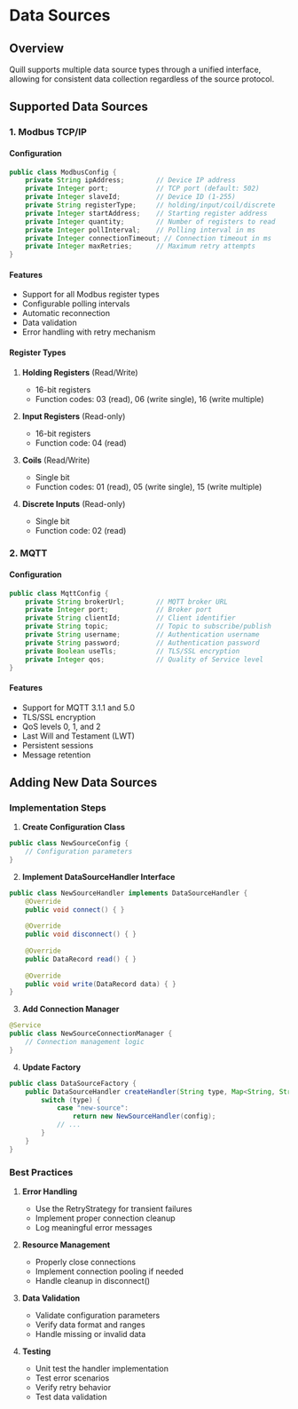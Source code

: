 # Data Sources

## Overview
Quill supports multiple data source types through a unified interface, allowing for consistent data collection regardless of the source protocol.

## Supported Data Sources

### 1. Modbus TCP/IP

#### Configuration
```java
public class ModbusConfig {
    private String ipAddress;        // Device IP address
    private Integer port;            // TCP port (default: 502)
    private Integer slaveId;         // Device ID (1-255)
    private String registerType;     // holding/input/coil/discrete
    private Integer startAddress;    // Starting register address
    private Integer quantity;        // Number of registers to read
    private Integer pollInterval;    // Polling interval in ms
    private Integer connectionTimeout; // Connection timeout in ms
    private Integer maxRetries;      // Maximum retry attempts
}
```

#### Features
- Support for all Modbus register types
- Configurable polling intervals
- Automatic reconnection
- Data validation
- Error handling with retry mechanism

#### Register Types
1. **Holding Registers** (Read/Write)
   - 16-bit registers
   - Function codes: 03 (read), 06 (write single), 16 (write multiple)

2. **Input Registers** (Read-only)
   - 16-bit registers
   - Function code: 04 (read)

3. **Coils** (Read/Write)
   - Single bit
   - Function codes: 01 (read), 05 (write single), 15 (write multiple)

4. **Discrete Inputs** (Read-only)
   - Single bit
   - Function code: 02 (read)

### 2. MQTT

#### Configuration
```java
public class MqttConfig {
    private String brokerUrl;        // MQTT broker URL
    private Integer port;            // Broker port
    private String clientId;         // Client identifier
    private String topic;            // Topic to subscribe/publish
    private String username;         // Authentication username
    private String password;         // Authentication password
    private Boolean useTls;          // TLS/SSL encryption
    private Integer qos;             // Quality of Service level
}
```

#### Features
- Support for MQTT 3.1.1 and 5.0
- TLS/SSL encryption
- QoS levels 0, 1, and 2
- Last Will and Testament (LWT)
- Persistent sessions
- Message retention

## Adding New Data Sources

### Implementation Steps

1. **Create Configuration Class**
```java
public class NewSourceConfig {
    // Configuration parameters
}
```

2. **Implement DataSourceHandler Interface**
```java
public class NewSourceHandler implements DataSourceHandler {
    @Override
    public void connect() { }
    
    @Override
    public void disconnect() { }
    
    @Override
    public DataRecord read() { }
    
    @Override
    public void write(DataRecord data) { }
}
```

3. **Add Connection Manager**
```java
@Service
public class NewSourceConnectionManager {
    // Connection management logic
}
```

4. **Update Factory**
```java
public class DataSourceFactory {
    public DataSourceHandler createHandler(String type, Map<String, String> config) {
        switch (type) {
            case "new-source":
                return new NewSourceHandler(config);
            // ...
        }
    }
}
```

### Best Practices

1. **Error Handling**
   - Use the RetryStrategy for transient failures
   - Implement proper connection cleanup
   - Log meaningful error messages

2. **Resource Management**
   - Properly close connections
   - Implement connection pooling if needed
   - Handle cleanup in disconnect()

3. **Data Validation**
   - Validate configuration parameters
   - Verify data format and ranges
   - Handle missing or invalid data

4. **Testing**
   - Unit test the handler implementation
   - Test error scenarios
   - Verify retry behavior
   - Test data validation